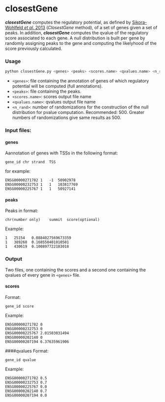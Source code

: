 # closestGene
***closestGene*** computes the regulatory potential, as defined by
[Sikora-Wohlfeld *et al.* 2013][1] (*ClosestGene* method), of a set of genes given a set of peaks. 
In addition, ***closestGene*** computes the qvalue of the regulatory score associated to each gene. A null distribution is built per gene by randomly assigning peaks to the gene and computing the likelyhood of the score previously calculated. 

### Usage
```bash
python closestGene.py <genes> <peaks> <scores.name> <qvalues.name> <n_rand>
```
  * `<genes>`: file containing the annotation of genes of which regulatory potential will be computed (full annotations).
  * `<peaks>`: file containing the peaks.
  * `<scores.name>`: scores output file name
  * `<qvalues.name>`: qvalues output file name
  * `<n_rand>`: number of randomizations for the construction of the null distribution for pvalue computation. Recommended: 500. Greater numbers of randomizations give same results as 500.
  
### Input files:

#### genes
Aannotation of genes with TSSs in the following format:
```
gene_id	chr	strand	TSS
```
for example:
```
ENSG00000271782	1	-1	50902978
ENSG00000232753	1	1	103817769
ENSG00000225767	1	1	50927141
```

#### peaks

Peaks in format:
```
chr(number only)	summit	score(optional)
```
Example:
```
1	25154	0.0884027569673359
1	389260	0.168550401010501
1	430619	0.100897722183018
```

### Output
Two files, one containing the scores and a second one containing the qvalues of every gene in `<genes>` file.
#### scores

Format:

```
gene_id	score
```
Example:
```
ENSG00000271782	0
ENSG00000232753	0
ENSG00000225767	2.01503031494
ENSG00000202140	0
ENSG00000207194	6.37635961906
```
####qvalues 
Format:
```
gene_id	qvalue
```
Example:
```
ENSG00000271782	0.5
ENSG00000232753	0.7
ENSG00000225767	0.0
ENSG00000202140	0.7
ENSG00000207194	0.0
```



[1]: http://journals.plos.org/ploscompbiol/article?id=10.1371/journal.pcbi.1003342

